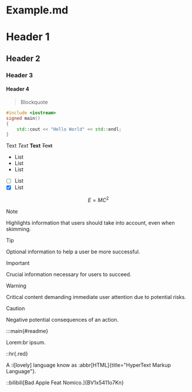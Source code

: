 # Example.md

# Header 1
## Header 2
### Header 3
#### Header 4

> Blockquote

```cpp
#include <iostream>
signed main()
{
    std::cout << "Hello World" << std::endl;
}
```

Text *Text* **Text** ~~Text~~ 
- List
- List
- List

- [ ] List
- [x] List

$$ E = MC^2 $$

> [!NOTE]  
> Highlights information that users should take into account, even when skimming.

> [!TIP]
> Optional information to help a user be more successful.

> [!IMPORTANT]  
> Crucial information necessary for users to succeed.

> [!WARNING]  
> Critical content demanding immediate user attention due to potential risks.

> [!CAUTION]
> Negative potential consequences of an action.

:::main{#readme}

Lorem:br
ipsum.

::hr{.red}

A :i[lovely] language know as :abbr[HTML]{title="HyperText Markup Language"}.

::bilibili[Bad Apple Feat Nomico.]{BV1x5411o7Kn}